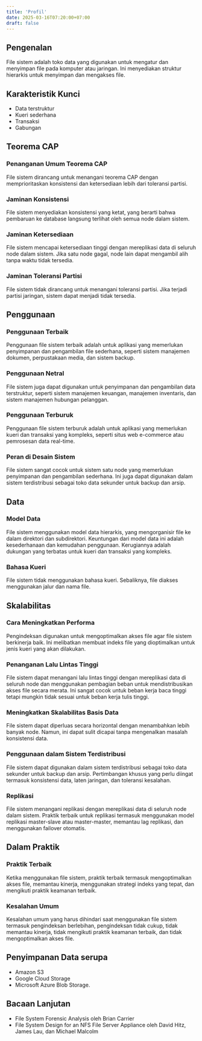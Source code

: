 ```yaml
---
title: 'Profil'
date: 2025-03-16T07:20:00+07:00
draft: false
---
```


## **Pengenalan**

File sistem adalah toko data yang digunakan untuk mengatur dan menyimpan file pada komputer atau jaringan. Ini menyediakan struktur hierarkis untuk menyimpan dan mengakses file.

## **Karakteristik Kunci**

- Data terstruktur
- Kueri sederhana
- Transaksi
- Gabungan

## **Teorema CAP**

### **Penanganan Umum Teorema CAP**

File sistem dirancang untuk menangani teorema CAP dengan memprioritaskan konsistensi dan ketersediaan lebih dari toleransi partisi.

### **Jaminan Konsistensi**

File sistem menyediakan konsistensi yang ketat, yang berarti bahwa pembaruan ke database langsung terlihat oleh semua node dalam sistem.

### **Jaminan Ketersediaan**

File sistem mencapai ketersediaan tinggi dengan mereplikasi data di seluruh node dalam sistem. Jika satu node gagal, node lain dapat mengambil alih tanpa waktu tidak tersedia.

### **Jaminan Toleransi Partisi**

File sistem tidak dirancang untuk menangani toleransi partisi. Jika terjadi partisi jaringan, sistem dapat menjadi tidak tersedia.

## **Penggunaan**

### **Penggunaan Terbaik**

Penggunaan file sistem terbaik adalah untuk aplikasi yang memerlukan penyimpanan dan pengambilan file sederhana, seperti sistem manajemen dokumen, perpustakaan media, dan sistem backup.

### **Penggunaan Netral**

File sistem juga dapat digunakan untuk penyimpanan dan pengambilan data terstruktur, seperti sistem manajemen keuangan, manajemen inventaris, dan sistem manajemen hubungan pelanggan.

### **Penggunaan Terburuk**

Penggunaan file sistem terburuk adalah untuk aplikasi yang memerlukan kueri dan transaksi yang kompleks, seperti situs web e-commerce atau pemrosesan data real-time.

### **Peran di Desain Sistem**

File sistem sangat cocok untuk sistem satu node yang memerlukan penyimpanan dan pengambilan sederhana. Ini juga dapat digunakan dalam sistem terdistribusi sebagai toko data sekunder untuk backup dan arsip.

## Data

### **Model Data**

File sistem menggunakan model data hierarkis, yang mengorganisir file ke dalam direktori dan subdirektori. Keuntungan dari model data ini adalah kesederhanaan dan kemudahan penggunaan. Kerugiannya adalah dukungan yang terbatas untuk kueri dan transaksi yang kompleks.

### **Bahasa Kueri**

File sistem tidak menggunakan bahasa kueri. Sebaliknya, file diakses menggunakan jalur dan nama file.

## **Skalabilitas**

### **Cara Meningkatkan Performa**

Pengindeksan digunakan untuk mengoptimalkan akses file agar file sistem berkinerja baik. Ini melibatkan membuat indeks file yang dioptimalkan untuk jenis kueri yang akan dilakukan.

### **Penanganan Lalu Lintas Tinggi**

File sistem dapat menangani lalu lintas tinggi dengan mereplikasi data di seluruh node dan menggunakan pembagian beban untuk mendistribusikan akses file secara merata. Ini sangat cocok untuk beban kerja baca tinggi tetapi mungkin tidak sesuai untuk beban kerja tulis tinggi.

### **Meningkatkan Skalabilitas Basis Data**

File sistem dapat diperluas secara horizontal dengan menambahkan lebih banyak node. Namun, ini dapat sulit dicapai tanpa mengenalkan masalah konsistensi data.

### **Penggunaan dalam Sistem Terdistribusi**

File sistem dapat digunakan dalam sistem terdistribusi sebagai toko data sekunder untuk backup dan arsip. Pertimbangan khusus yang perlu diingat termasuk konsistensi data, laten jaringan, dan toleransi kesalahan.

### **Replikasi**

File sistem menangani replikasi dengan mereplikasi data di seluruh node dalam sistem. Praktik terbaik untuk replikasi termasuk menggunakan model replikasi master-slave atau master-master, memantau lag replikasi, dan menggunakan failover otomatis.

## Dalam Praktik

### **Praktik Terbaik**

Ketika menggunakan file sistem, praktik terbaik termasuk mengoptimalkan akses file, memantau kinerja, menggunakan strategi indeks yang tepat, dan mengikuti praktik keamanan terbaik.

### **Kesalahan Umum**

Kesalahan umum yang harus dihindari saat menggunakan file sistem termasuk pengindeksan berlebihan, pengindeksan tidak cukup, tidak memantau kinerja, tidak mengikuti praktik keamanan terbaik, dan tidak mengoptimalkan akses file.

## Penyimpanan Data serupa

- Amazon S3
- Google Cloud Storage
- Microsoft Azure Blob Storage.

## Bacaan Lanjutan

- File System Forensic Analysis oleh Brian Carrier
- File System Design for an NFS File Server Appliance oleh David Hitz, James Lau, dan Michael Malcolm
